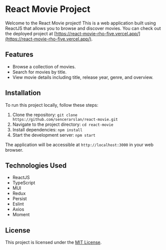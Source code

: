 # React Movie Project
 
Welcome to the React Movie project! This is a web application built using ReactJS that allows you to browse and discover movies. You can check out the deployed project at [https://react-movie-rho-five.vercel.app/](https://react-movie-rho-five.vercel.app/).

## Features

- Browse a collection of movies.
- Search for movies by title.
- View movie details including title, release year, genre, and overview.

## Installation

To run this project locally, follow these steps:

1. Clone the repository: `git clone https://github.com/sencerarslan/react-movie.git`
2. Navigate to the project directory: `cd react-movie`
3. Install dependencies: `npm install`
4. Start the development server: `npm start`

The application will be accessible at `http://localhost:3000` in your web browser.

## Technologies Used

- ReactJS
- TypeScript
- MUI
- Redux
- Persist
- Eslint
- Axios
- Moment

## License

This project is licensed under the [MIT License](/path/to/LICENSE).

